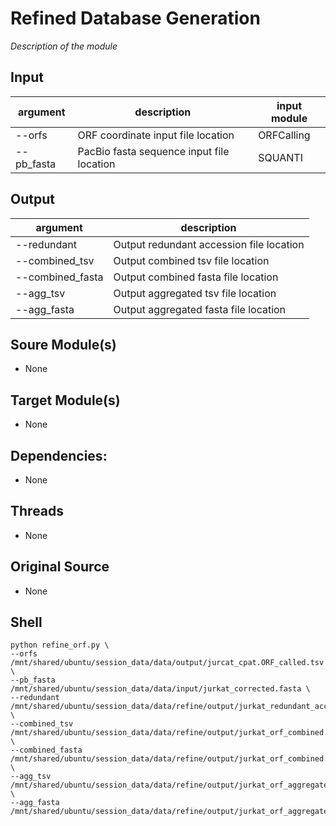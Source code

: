# Refined Database Generation
*Description of the module*

## Input

| argument | description | input module |
|----------|-------------|-----------------------|
| --orfs | ORF coordinate input file location | ORFCalling
| --pb_fasta | PacBio fasta sequence input file location | SQUANTI


## Output
| argument | description | 
|----------|-------------|
| --redundant | Output redundant accession file location |
| --combined_tsv | Output combined tsv file location |
| --combined_fasta | Output combined fasta file location |
| --agg_tsv | Output aggregated tsv file location |
| --agg_fasta | Output aggregated fasta file location |

## Soure Module(s)
- None

## Target Module(s)
- None

## Dependencies: 
- None

## Threads
- None

## Original Source
- None

## Shell
    python refine_orf.py \
    --orfs /mnt/shared/ubuntu/session_data/data/output/jurcat_cpat.ORF_called.tsv \
    --pb_fasta /mnt/shared/ubuntu/session_data/data/input/jurkat_corrected.fasta \
    --redundant /mnt/shared/ubuntu/session_data/data/refine/output/jurkat_redundant_accessions.txt \
    --combined_tsv /mnt/shared/ubuntu/session_data/data/refine/output/jurkat_orf_combined.tsv \
    --combined_fasta /mnt/shared/ubuntu/session_data/data/refine/output/jurkat_orf_combined.fasta \
    --agg_tsv /mnt/shared/ubuntu/session_data/data/refine/output/jurkat_orf_aggregated.tsv \
    --agg_fasta /mnt/shared/ubuntu/session_data/data/refine/output/jurkat_orf_aggregated.fasta

